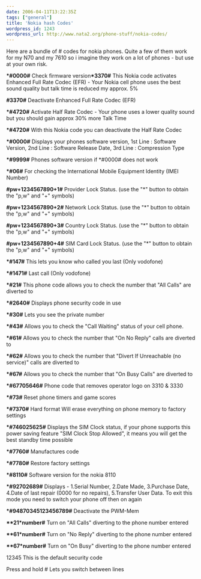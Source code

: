 ```yaml
---
date: 2006-04-11T13:22:35Z
tags: ["general"]
title: 'Nokia hash Codes'
wordpress_id: 1243
wordpress_url: http://www.nata2.org/phone-stuff/nokia-codes/
---
```


Here are a bundle of # codes for nokia phones. Quite a few of them work for my N70 and my 7610 so i imagine they work on a lot of phones - but use at your own risk.
<div style="text-align: center"><!--adsense--></div>
<strong>*#0000#</strong> Check firmware version<strong>*3370#</strong> This Nokia code activates Enhanced Full Rate Codec (EFR) - Your Nokia cell phone uses the best sound quality but talk time is reduced my approx. 5%

<strong>#3370#</strong> Deactivate Enhanced Full Rate Codec (EFR)

<strong>*#4720#</strong> Activate Half Rate Codec - Your phone uses a lower quality sound but you should gain approx 30% more Talk Time

<strong>*#4720#</strong> With this Nokia code you can deactivate the Half Rate Codec

<strong>*#0000#</strong> Displays your phones software version, 1st Line : Software Version, 2nd Line : Software Release Date, 3rd Line : Compression Type

<strong>*#9999#</strong> Phones software version if *#0000# does not work

<strong>*#06#</strong> For checking the International Mobile Equipment Identity (IMEI Number)

<strong>#pw+1234567890+1#</strong> Provider Lock Status. (use the "*" button to obtain the "p,w" and "+" symbols)

<strong>#pw+1234567890+2#</strong> Network Lock Status. (use the "*" button to obtain the "p,w" and "+" symbols)

<strong>#pw+1234567890+3#</strong> Country Lock Status. (use the "*" button to obtain the "p,w" and "+" symbols)

<strong>#pw+1234567890+4#</strong> SIM Card Lock Status. (use the "*" button to obtain the "p,w" and "+" symbols)

<strong>*#147#</strong> This lets you know who called you last (Only vodofone)

<strong>*#1471#</strong> Last call (Only vodofone)

<strong>*#21#</strong> This phone code allows you to check the number that "All Calls" are diverted to

<strong>*#2640#</strong> Displays phone security code in use

<strong>*#30#</strong> Lets you see the private number

<strong>*#43#</strong> Allows you to check the "Call Waiting" status of your cell phone.

<strong>*#61#</strong> Allows you to check the number that "On No Reply" calls are diverted to

<strong>*#62#</strong> Allows you to check the number that "Divert If Unreachable (no service)" calls are diverted to

<strong>*#67#</strong> Allows you to check the number that "On Busy Calls" are diverted to

<strong>*#67705646#</strong> Phone code that removes operator logo on 3310 &amp; 3330

<strong>*#73#</strong> Reset phone timers and game scores

<strong>*#7370#</strong> Hard format Will erase everything on phone memory to factory settings

<strong>*#746025625#</strong> Displays the SIM Clock status, if your phone supports this power saving feature "SIM Clock Stop Allowed", it means you will get the best standby time possible

<strong>*#7760#</strong> Manufactures code

<strong>*#7780#</strong> Restore factory settings

<strong>*#8110#</strong> Software version for the nokia 8110

<strong>*#92702689#</strong> Displays - 1.Serial Number, 2.Date Made, 3.Purchase Date, 4.Date of last repair (0000 for no repairs), 5.Transfer User Data. To exit this mode you need to switch your phone off then on again

<strong>*#94870345123456789#</strong> Deactivate the PWM-Mem

<strong>**21*number#</strong> Turn on "All Calls" diverting to the phone number entered

<strong>**61*number#</strong> Turn on "No Reply" diverting to the phone number entered

<strong>**67*number#</strong> Turn on "On Busy" diverting to the phone number entered

12345 This is the default security code

Press and hold # Lets you switch between lines
<div style="text-align: center"><!--adsense--></div>
